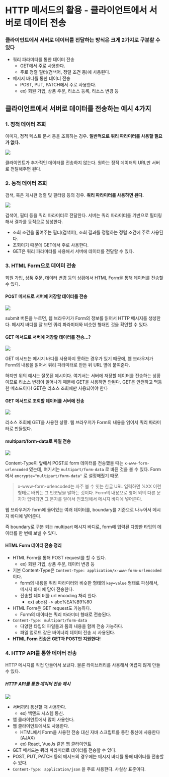 # HTTP 메서드의 활용 - 클라이언트에서 서버로 데이터 전송

### 클라이언트에서 서버로 데이터를 전달하는 방식은 크게 2가지로 구분할 수 있다
- 쿼리 파라미터를 통한 데이터 전송
	- GET에서 주로 사용한다.
	- 주로 정렬 필터(검색어, 정렬 조건 등)에 사용된다.
- 메시지 바디를 통한 데이터 전송
	- POST, PUT, PATCH에서 주로 사용한다.
	- ex) 회원 가입, 상품 주문, 리소스 등록, 리소스 변경 등


## 클라이언트에서 서버로 데이터를 전송하는 예시 4가지

### 1. 정적 데이터 조회
이미지, 정적 텍스트 문서 등을 조회하는 경우. **일반적으로 쿼리 파라미터를 사용할 필요가 없다.**

![](스크린샷%202022-04-19%20오후%2010.33.05.png)

클라이언트가 추가적인 데이터를 전송하지 않는다. 원하는 정적 데이터의 URL만 서버로 전달해주면 된다.

### 2. 동적 데이터 조회
검색, 혹은 게시판 정렬 및 필터링 등의 경우. **쿼리 파라미터를 사용하면 된다.**

![](스크린샷%202022-04-19%20오후%2010.36.08.png)

검색어, 필터 등을 쿼리 파라미터로 전달한다. 서버는 쿼리 파라미터를 기반으로 필터링해서 결과를 동적으로 생성한다.

- 조회 조건을 줄여주는 필터(검색어), 조회 결과를 정렬하는 정렬 조건에 주로 사용된다.
- 조회이기 때문에 GET에서 주로 사용한다.
- GET은 쿼리 파라미터를 사용해서 서버에 데이터를 전달할 수 있다.

### 3. HTML Form으로 데이터 전송
회원 가입, 상품 주문, 데이터 변경 등의 상황에서 HTML Form을 통해 데이터를 전송할 수 있다.

#### POST 메서드로 서버에 저장할 데이터를 전송
![](스크린샷%202022-04-19%20오후%2010.39.32.png)

submit 버튼을 누르면, 웹 브라우저가 Form의 정보를 읽어서 HTTP 메시지를 생성한다. 메시지 바디를 잘 보면 쿼리 파라미터와 비슷한 형태인 것을 확인할 수 있다.

#### GET 메서드로 서버에 저장할 데이터를 전송...?
![](스크린샷%202022-04-19%20오후%2010.44.02.png)

GET 메서드는 메시지 바디를 사용하지 못하는 경우가 있기 때문에, 웹 브라우저가 Form의 내용을 읽어서 쿼리 파라미터로 만든 뒤 URL 옆에 붙여준다.

하지만 위의 예시는 잘못된 예시이다. 여기서는 서버에 저장할 데이터를 전송하는 상황이므로 리소스 변경이 일어나기 때문에 GET을 사용하면 안된다. GET은 안전하고 멱등한 메소드이다! GET은 리소스 조회에만 사용되어야 한다

#### GET 메서드로 조회할 데이터를 서버에 전송
![](스크린샷%202022-04-19%20오후%2010.46.47.png)

리소스 조회에 GET을 사용한 상황. 웹 브라우저가 Form의 내용을 읽어서 쿼리 파라미터로 만들었다.

#### multipart/form-data로 파일 전송
![](스크린샷%202022-04-19%20오후%2010.48.26.png)

Content-Type이 앞에서 POST로 form 데이터를 전송했을 때는 `x-www-form-urlencoded` 였는데, 여기서는 `multipart/form-data` 로 바뀐 것을 볼 수 있다. Form에서 `encrypte="multipart/form-data"` 로 설정해줬기 때문.

>x-www-form-urlencoded는 자주 볼 수 잇는 한글 URL 입력하면 %XX 이런 형태로 바뀌는 그 인코딩을 말하는 것이다. Form의 내용으로 영어 외의 다른 문자가 입력되면 그 문자를 알아서 인코딩해서 메시지 바디에 넣어준다.

웹 브라우저가 form에 들어있는 여러 데이터를, boundary를 기준으로 나누어서 메시지 바디에 넣어준다.

즉 boundary로 구분 되는 multipart 메시지 바디로, form에 입력된 다양한 타입의 데이터를 한 번에 보낼 수 있다.

#### HTML Form 데이터 전송 정리
- HTML Form을 통해 POST request를 할 수 있다.
	- ex) 회원 가입, 상품 주문, 데이터 변경 등
- 기본 Content-Type은 `Content-Type: application/x-www-form-urlencoded` 이다.
	- form의 내용을 쿼리 파라미터와 비슷한 형태의 `key=value`  형태로 파싱해서, 메시지 바디에 담아 전송한다.
	- 전송할 데이터를 url encoding 처리 한다.
		- ex) abc김 -> abc%EA%B9%80
- HTML Form은 GET request도 가능하다.
	- Form의 데이터는 쿼리 파라미터 형태로 전송된다.
- `Content-Type: multipart/form-data`
	- 다양한 타입의 파일들과 폼의 내용을 함께 전송 가능하다.
	- 파일 업로드 같은 바이너리 데이터 전송 시 사용된다.
- **HTML Form 전송은 GET과 POST만 지원한다!**

### 4. HTTP API를 통한 데이터 전송
HTTP 메시지를 직접 만들어서 보낸다. 물론 라이브러리를 사용해서 어렵지 않게 만들 수 있다.

##### HTTP API를 통한 데이터 전송 예시
![](스크린샷%202022-04-19%20오후%2011.10.57.png)

- 서버끼리 통신할 때 사용한다.
	- ex) 백엔드 시스템 통신.
- 앱 클라이언트에서 많이 사용한다.
- 웹 클라이언트에서도 사용한다.
	- HTML에서 Form을 사용한 전송 대신 자바 스크립트를 통한 통신에 사용한다 (AJAX)
	- ex) React, VueJs 같은 웹 클라이언트
- GET 메서드는 쿼리 파라미터로 데이터를 전송할 수 있다.
- POST, PUT, PATCH 등의 메서드의 경우에는 메시지 바디를 통해 데이터를 전송할 수 있다.
- `Content-Type: application/json` 을 주로 사용한다. 사실상 표준이다.